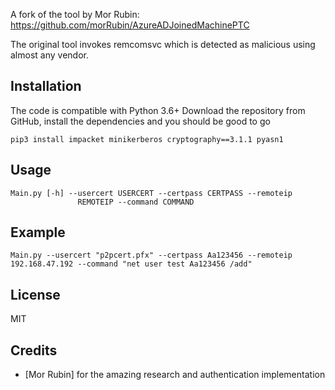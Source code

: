 A fork of the tool by Mor Rubin: https://github.com/morRubin/AzureADJoinedMachinePTC

The original tool invokes remcomsvc which is detected as malicious using almost any vendor.

## Installation
The code is compatible with Python 3.6+
Download the repository from GitHub, install the dependencies and you should be good to go

```
pip3 install impacket minikerberos cryptography==3.1.1 pyasn1
```

## Usage

```
Main.py [-h] --usercert USERCERT --certpass CERTPASS --remoteip
               REMOTEIP --command COMMAND
```

## Example

```
Main.py --usercert "p2pcert.pfx" --certpass Aa123456 --remoteip 192.168.47.192 --command "net user test Aa123456 /add"
```

## License
MIT

## Credits
* [Mor Rubin] for the amazing research and authentication implementation
